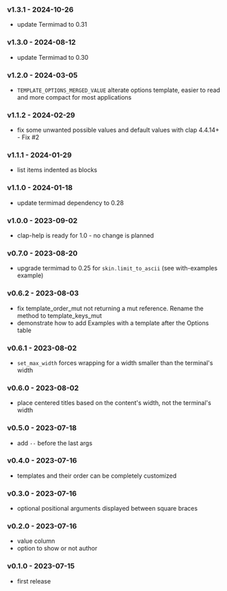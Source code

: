 <a name="1.3.1"></a>
### v1.3.1 - 2024-10-26
- update Termimad to 0.31

<a name="1.3.0"></a>
### v1.3.0 - 2024-08-12
- update Termimad to 0.30

<a name="1.2.0"></a>
### v1.2.0 - 2024-03-05
- `TEMPLATE_OPTIONS_MERGED_VALUE` alterate options template, easier to read and more compact for most applications

<a name="1.1.2"></a>
### v1.1.2 - 2024-02-29
- fix some unwanted possible values and default values with clap 4.4.14+ - Fix #2

<a name="1.1.1"></a>
### v1.1.1 - 2024-01-29
- list items indented as blocks

<a name="1.1.0"></a>
### v1.1.0 - 2024-01-18
- update termimad dependency to 0.28

<a name="1.0.0"></a>
### v1.0.0 - 2023-09-02
- clap-help is ready for 1.0 - no change is planned

<a name="v0.7.0"></a>
### v0.7.0 - 2023-08-20
- upgrade termimad to 0.25 for `skin.limit_to_ascii` (see with-examples example)

<a name="v0.6.2"></a>
### v0.6.2 - 2023-08-03
- fix template_order_mut not returning a mut reference. Rename the method to template_keys_mut
- demonstrate how to add Examples with a template after the Options table

<a name="v0.6.1"></a>
### v0.6.1 - 2023-08-02
- `set_max_width` forces wrapping for a width smaller than the terminal's width

<a name="v0.6.0"></a>
### v0.6.0 - 2023-08-02
- place centered titles based on the content's width, not the terminal's width

<a name="v0.5.0"></a>
### v0.5.0 - 2023-07-18
- add `--` before the last args

<a name="v0.4.0"></a>
### v0.4.0 - 2023-07-16
- templates and their order can be completely customized

<a name="v0.3.0"></a>
### v0.3.0 - 2023-07-16
- optional positional arguments displayed between square braces

<a name="v0.2.0"></a>
### v0.2.0 - 2023-07-16
- value column
- option to show or not author

<a name="v0.1.0"></a>
### v0.1.0 - 2023-07-15
- first release
